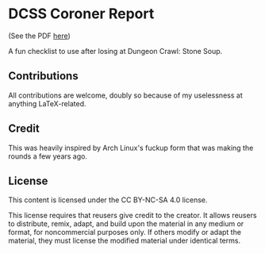 # DCSS Coroner Report

(See the PDF
[here](https://github.com/kiedtl/dcss-coroner/releases/download/v1.1/coroner.pdf))

A fun checklist to use after losing at Dungeon Crawl: Stone Soup.

## Contributions

All contributions are welcome, doubly so because of my uselessness at anything
LaTeX-related.

## Credit

This was heavily inspired by Arch Linux's fuckup form that was making the rounds
a few years ago.

## License

This content is licensed under the CC BY-NC-SA 4.0 license.

This license requires that reusers give credit to the creator. It allows reusers
to distribute, remix, adapt, and build upon the material in any medium or
format, for noncommercial purposes only. If others modify or adapt the material,
they must license the modified material under identical terms.
